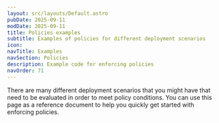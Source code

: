 ```yaml
---
layout: src/layouts/Default.astro
pubDate: 2025-09-11
modDate: 2025-09-11
title: Policies examples
subtitle: Examples of policies for different deployment scenarios
icon: 
navTitle: Examples
navSection: Policies
description: Example code for enforcing policies
navOrder: 71
---
```


There are many different deployment scenarios that you might have that need to be evaluated in order to meet policy conditions. You can use this page as a reference document to help you quickly get started with enforcing policies.
